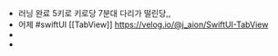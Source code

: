 - 러닝 완료 5키로 키로당 7분대 다리가 떨린당,,
- 어제 #swiftUI [[TabView]] https://velog.io/@j_aion/SwiftUI-TabView
-
-